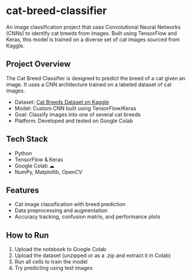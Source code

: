 # cat-breed-classifier

An image classification project that uses Convolutional Neural Networks (CNNs) to identify cat breeds from images. Built using TensorFlow and Keras, this model is trained on a diverse set of cat images sourced from Kaggle.

## Project Overview

The Cat Breed Classifier is designed to predict the breed of a cat given an image. It uses a CNN architecture trained on a labeled dataset of cat images.

- Dataset: [Cat Breeds Dataset on Kaggle](https://www.kaggle.com/datasets/ma7555/cat-breeds-dataset)
- Model: Custom CNN built using TensorFlow/Keras
- Goal: Classify images into one of several cat breeds
- Platform: Developed and tested on Google Colab

## Tech Stack

- Python 
- TensorFlow & Keras
- Google Colab ☁
- NumPy, Matplotlib, OpenCV

## Features

- Cat image classification with breed prediction
- Data preprocessing and augmentation
- Accuracy tracking, confusion matrix, and performance plots

## How to Run

1. Upload the notebook to Google Colab  
2. Upload the dataset (unzipped or as a .zip and extract it in Colab)  
3. Run all cells to train the model  
4. Try predicting using test images 
